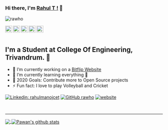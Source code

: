 ### Hi there, I'm  [Rahul T !](https://rahulmanoj.xyz) 👋

<p align="left"> <img src="https://komarev.com/ghpvc/?username=rawho&label=Views&color=blue&style=plastic" alt="rawho" /> </p>

<a href="https://linkedin.com/in/rahulmanojcet">
  <img align="left" alt="Rahul's Linkdein" width="22px" src="https://cdn.jsdelivr.net/npm/simple-icons@v3/icons/linkedin.svg" />
</a>
<a href="https://github.com/rawho">
  <img align="left" alt="rahul's Github" width="22px" src="https://cdn.jsdelivr.net/npm/simple-icons@v3/icons/github.svg" />
</a>
<a href="https://wa.me/+919747406685">
  <img align="left" alt="Rahul's Whatsapp" width="22px" src="https://cdn.jsdelivr.net/npm/simple-icons@v3/icons/whatsapp.svg" />
</a>
<a href="https://instagram.com/_.rahu.l._">
  <img align="left" alt="Rahul's Instagram" width="22px" src="https://cdn.jsdelivr.net/npm/simple-icons@v3/icons/instagram.svg" />
</a>
<a href="https://www.facebook.com/rahulmanojcet/">
  <img align="left" alt="Rahul's Facebook" width="22px" src="https://cdn.jsdelivr.net/npm/simple-icons@v3/icons/facebook.svg" />
</a>

<br>
<br>

## I'm a Student at College Of Engineering, Trivandrum. 💪 

- 🔭 I’m currently working on a [Bitflip Website](https://rawho.github.io)
- 🌱 I’m currently learning everything 🤣
- 🥅 2020 Goals: Contribute more to Open Source projects
- ⚡ Fun fact: I love to play Volleyball and Cricket


[![Linkedin: rahulmanojcet](https://img.shields.io/badge/-rahulmanojcet-blue?style=flat-square&logo=Linkedin&logoColor=white&link=https://www.linkedin.com/in/rahulmanojcet/)](https://www.linkedin.com/in/rahulmanojcet/)
[![GitHub rawho](https://img.shields.io/github/followers/rawho?label=follow&style=social)](https://github.com/rawho)
[![website](https://img.shields.io/badge/Website-rahulmanoj.xyz-2648ff?style=flat-square&logo=google-chrome)](https://rahulmanoj.xyz)

<br>


---

<a href="https://github.com/rawho">
  <img align="center" src="https://github-readme-stats.vercel.app/api/top-langs/?username=rawho&theme=dark&hide_langs_below=1" />
</a>
<a href="https://github.com/iampawan">
 <img align="center" src="https://github-readme-stats.vercel.app/api?username=rawho&show_icons=true&theme=dark&line_height=27" alt="Pawan's github stats"/>
</a>





